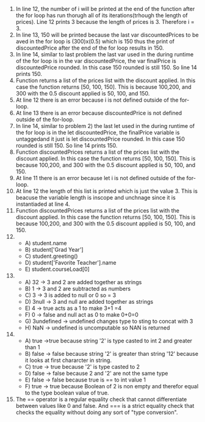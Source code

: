 1) In line 12, the number of i will be printed at the end of the function after the for loop has run thorugh all of its iterations(trhough the length of prices). Line 12 prints 3 because the length of prices is 3. Therefore i = 3.
2) In line 13, 150 will be printed because the last var discountedPrices to be aved in the for loop is (300)x(0.5) which is 150 thus the print of discountedPrice after the end of the for loop results in 150.
3) In line 14, similar to last problem the last var used in the during runtime of the for loop is in the var discountedPrice, the var finalPrice is discountedPrice rounded. In this case 150 rounded is still 150. So line 14 prints 150.
4) Function returns a list of the prices list with the discount applied. In this case the function returns [50, 100, 150]. This is because 100,200, and 300 with the 0.5 discount applied is 50, 100, and 150.
5) At line 12 there is an error because i is not defined outside of the for-loop.
6) At line 13 there is an error because discountedPrice is not defined outside of the for-loop.
7) In line 14, similar to problem 2) the last let used in the during runtime of the for loop is in the let discountedPrice, the finalPrice variable is untaggedand it just is let discountedPrice rounded. In this case 150 rounded is still 150. So line 14 prints 150.
8) Function discountedPrices returns a list of the prices list with the discount applied. In this case the function returns [50, 100, 150]. This is because 100,200, and 300 with the 0.5 discount applied is 50, 100, and 150.
9) At line 11 there is an error because let i is not defined outside of the for-loop.
10) At line 12 the length of this list is printed which is just the value 3. This is beacuse the variable length is inscope and unchnage since it is instantiaded at line 4.
11) Function discountedPrices returns a list of the prices list with the discount applied. In this case the function returns [50, 100, 150]. This is because 100,200, and 300 with the 0.5 discount applied is 50, 100, and 150.
12) - A) student.name
    - B) student['Grad Year']
    - C) student.greeting()
    - D) student['Favorite Teacher'].name
    - E) student.courseLoad[0]
13) - A) 32  -> 3 and 2 are added together as strings
    - B) 1   -> 3 and 2 are subtracted as numbers
    - C) 3   -> 3 is added to null or 0 so = 3
    - D) 3null -> 3 and null are added together as strings
    - E) 4    -> true acts as a 1 to make 3+1 =4
    - F) 0    -> false and null act as 0 to make 0+0=0
    - G) 3undefined -> undefined changes type to sting to concat with 3
    - H) NaN -> undefined is uncomputable so NAN is returned
14) - A) true ->true because string '2' is type casted to int 2 and greater than 1
    - B) false -> false because string '2' is greater than string '12' because it looks at first chararcter in string.
    - C) true -> true because '2' is type casted to 2
    - D) false -> false because 2 and '2' are not the same type
    - E) false -> false because true is == to int value 1
    - F) true -> true because Boolean of 2 is non empty and therefor equal to the type boolean value of true.
15) The == operator is a regular equality check that cannot differentiate between values like 0 and false. And === is a strict equality check that checks the equality without doing any sort of "type conversion".
